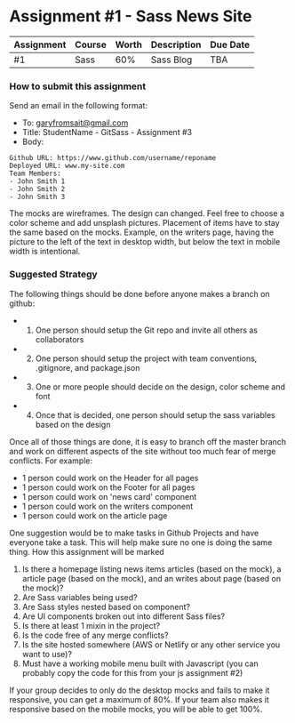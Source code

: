 # Assignment #1 - Sass News Site

| Assignment | Course | Worth | Description | Due Date         |
| ---------- | ------ | ----- | ----------- | ---------------- |
| #1         | Sass   | 60%   | Sass Blog   | TBA |

### How to submit this assignment

Send an email in the following format:

- To: garyfromsait@gmail.com
- Title: StudentName - GitSass - Assignment #3
- Body:

```
Github URL: https://www.github.com/username/reponame
Deployed URL: www.my-site.com
Team Members:
- John Smith 1
- John Smith 2
- John Smith 3
```

The mocks are wireframes. The design can changed. Feel free to choose a color scheme and add unsplash pictures. Placement of items have to stay the same based on the mocks. Example, on the writers page, having the picture to the left of the text in desktop width, but below the text in mobile width is intentional. 

### Suggested Strategy

The following things should be done before anyone makes a branch on github:

-   1. One person should setup the Git repo and invite all others as collaborators
-   2. One person should setup the project with team conventions, .gitignore, and package.json
-   3. One or more people should decide on the design, color scheme and font
-   4. Once that is decided, one person should setup the sass variables based on the design

Once all of those things are done, it is easy to branch off the master branch
and work on different aspects of the site without too much fear of merge conflicts. For example:

-   1 person could work on the Header for all pages
-   1 person could work on the Footer for all pages
-   1 person could work on 'news card' component
-   1 person could work on the writers component
-   1 person could work on the article page

One suggestion would be to make tasks in Github Projects and have everyone take a task. This will help make sure no one is doing the same thing.
How this assignment will be marked

1. Is there a homepage listing news items articles (based on the mock), a article page (based on the mock), and an writes about page (based on the mock)?
2. Are Sass variables being used?
3. Are Sass styles nested based on component?
4. Are UI components broken out into different Sass files?
5. Is there at least 1 mixin in the project?
6. Is the code free of any merge conflicts?
7. Is the site hosted somewhere (AWS or Netlify or any other service you want to use)?
8. Must have a working mobile menu built with Javascript (you can probably copy the code for this from your js assignment #2)

If your group decides to only do the desktop mocks and fails to make it responsive, you can get a maximum of 80%. If your team also makes it responsive based on the mobile mocks, you will be able to get 100%.
